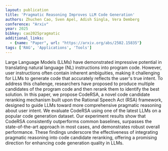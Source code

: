 ```yaml
---
layout: publication
title: 'Pragmatic Reasoning Improves LLM Code Generation'
authors: Zhuchen Cao, Sven Apel, Adish Singla, Vera Demberg
conference: "Arxiv"
year: 2025
bibkey: cao2025pragmatic
additional_links:
  - {name: "Paper", url: "https://arxiv.org/abs/2502.15835"}
tags: ['RAG', 'Applications', 'Tools']
---
```

Large Language Models (LLMs) have demonstrated impressive potential in
translating natural language (NL) instructions into program code. However, user
instructions often contain inherent ambiguities, making it challenging for LLMs
to generate code that accurately reflects the user's true intent. To address
this challenge, researchers have proposed to produce multiple candidates of the
program code and then rerank them to identify the best solution. In this paper,
we propose CodeRSA, a novel code candidate reranking mechanism built upon the
Rational Speech Act (RSA) framework, designed to guide LLMs toward more
comprehensive pragmatic reasoning about user intent. We evaluate CodeRSA using
one of the latest LLMs on a popular code generation dataset. Our experiment
results show that CodeRSA consistently outperforms common baselines, surpasses
the state-of-the-art approach in most cases, and demonstrates robust overall
performance. These findings underscore the effectiveness of integrating
pragmatic reasoning into code candidate reranking, offering a promising
direction for enhancing code generation quality in LLMs.
